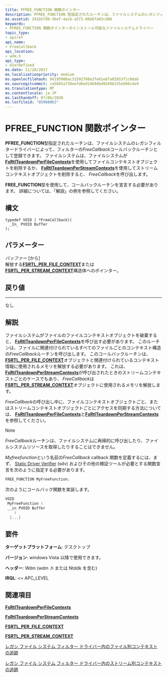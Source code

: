 ```yaml
---
title: PFREE_FUNCTION 関数ポインター
description: PFREE_FUNCTION 型指定されたルーチンは、ファイルシステムのレガシフィルタードライバーによって、フィルターの FreeCallback コールバックルーチンとして登録できます。
ms.assetid: 291b57d9-3bef-4acb-a571-86b67a03cd08
keywords:
- PFREE_FUNCTION 関数ポインターのインストール可能なファイルシステムドライバー
topic_type:
- apiref
api_name:
- FreeCallback
api_location:
- wdm.h
api_type:
- UserDefined
ms.date: 11/28/2017
ms.localizationpriority: medium
ms.openlocfilehash: 94195908ac31592708a3fe61e6fa82b53f1c0dab
ms.sourcegitcommit: ca5045a739eefd6ed14b9dbd9249b335e090c4e9
ms.translationtype: MT
ms.contentlocale: ja-JP
ms.lasthandoff: 07/06/2020
ms.locfileid: "85968063"
---
```

# <a name="pfree_function-function-pointer"></a>PFREE_FUNCTION 関数ポインター

**PFREE_FUNCTION**型指定されたルーチンは、ファイルシステムのレガシフィルタードライバーによって、フィルターの*FreeCallback*コールバックルーチンとして登録できます。 ファイルシステムは、ファイルシステムが[**FsRtlTeardownPerFileContexts**](https://msdn.microsoft.com/library/windows/hardware/ff547290)を使用してファイルコンテキストオブジェクトを削除するか、 [**FsRtlTeardownPerStreamContexts**](https://msdn.microsoft.com/library/windows/hardware/ff547295)を使用してストリームコンテキストオブジェクトを削除すると、 *FreeCallback*を呼び出します。

**FREE_FUNCTION**型を使用して、コールバックルーチンを宣言する必要があります。 詳細については、「解説」の例を参照してください。

## <a name="syntax"></a>構文

```ManagedCPlusPlus
typedef VOID ( *FreeCallback)(
  _In_ PVOID Buffer
);
```

## <a name="parameters"></a>パラメーター

*バッファー* \[から\]  
解放する[**FSRTL_PER_FILE_CONTEXT**](https://msdn.microsoft.com/library/windows/hardware/ff547352)または[**FSRTL_PER_STREAM_CONTEXT**](https://msdn.microsoft.com/library/windows/hardware/ff547357)構造体へのポインター。

## <a name="return-value"></a>戻り値
------------

なし

## <a name="remarks"></a>解説

ファイルシステムがファイルのファイルコンテキストオブジェクトを破棄すると、 [**FsRtlTeardownPerFileContexts**](https://msdn.microsoft.com/library/windows/hardware/ff547290)を呼び出す必要があります。 このルーチンは、ファイルに関連付けられているすべてのファイルごとのコンテキスト構造の*FreeCallback*ルーチンを呼び出します。 このコールバックルーチンは、 [**FSRTL_PER_FILE_CONTEXT**](https://msdn.microsoft.com/library/windows/hardware/ff547352)オブジェクトと関連付けられているコンテキスト情報に使用されるメモリを解放する必要があります。 これは、 [**FsRtlTeardownPerStreamContexts**](https://msdn.microsoft.com/library/windows/hardware/ff547295)が呼び出されたときのストリームコンテキストごとのケースでもあり、 *FreeCallback*は[**FSRTL_PER_STREAM_CONTEXT**](https://msdn.microsoft.com/library/windows/hardware/ff547357)オブジェクトに使用されるメモリを解放します。

*FreeCallback*の呼び出し中に、ファイルコンテキストオブジェクトごと、またはストリームコンテキストオブジェクトごとにアクセスを同期する方法については、 [**FsRtlTeardownPerFileContexts**](https://msdn.microsoft.com/library/windows/hardware/ff547290)と[**FsRtlTeardownPerStreamContexts**](https://msdn.microsoft.com/library/windows/hardware/ff547295)を参照してください。

> [!NOTE]
> *FreeCallback*ルーチンは、ファイルシステムに再帰的に呼び出したり、ファイルシステムリソースを取得したりすることはできません。

*Myfreefunction*という名前の*FreeCallback* callback 関数を定義するには、まず、 [Static Driver Verifier](https://docs.microsoft.com/windows-hardware/drivers/devtest/static-driver-verifier) (sdv) およびその他の検証ツールが必要とする関数宣言を次のように指定する必要があります。

```cpp
FREE_FUNCTION MyFreeFunction;
```

次のようにコールバック関数を実装します。

```cpp
VOID
 MyFreeFunction (
 __in PVOID Buffer
    )
  {...}
```

## <a name="requirements"></a>要件

**ターゲットプラットフォーム**: デスクトップ

**バージョン**: windows Vista 以降で使用できます。

**ヘッダー**: Wdm (wdm .h または Ntddk を含む)

**IRQL**: <= APC_LEVEL


## <a name="see-also"></a>関連項目

[**FsRtlTeardownPerFileContexts**](https://msdn.microsoft.com/library/windows/hardware/ff547290)

[**FsRtlTeardownPerStreamContexts**](https://msdn.microsoft.com/library/windows/hardware/ff547295)

[**FSRTL_PER_FILE_CONTEXT**](https://msdn.microsoft.com/library/windows/hardware/ff547352)

[**FSRTL_PER_STREAM_CONTEXT**](https://msdn.microsoft.com/library/windows/hardware/ff547357)

[レガシ ファイル システム フィルター ドライバー内のファイル別コンテキストの追跡](https://docs.microsoft.com/windows-hardware/drivers/ifs/tracking-per-file-context-in-a-legacy-file-system-filter-driver)

[レガシ ファイル システム フィルター ドライバー内のストリーム別コンテキストの追跡](https://docs.microsoft.com/windows-hardware/drivers/ifs/file-streams--stream-contexts--and-per-stream-contexts
)
